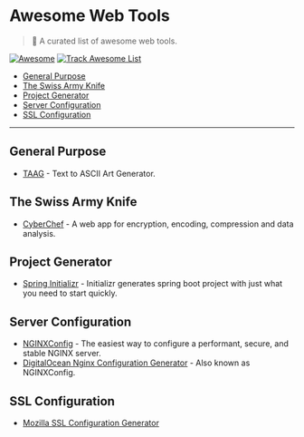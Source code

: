 # Awesome Web Tools

> 🎉 A curated list of awesome web tools.

[![Awesome](https://raw.githubusercontent.com/sindresorhus/awesome/main/media/badge.svg)](https://github.com/sindresorhus/awesome) 
[![Track Awesome List](https://www.trackawesomelist.com/badge.svg)](https://www.trackawesomelist.com)

- [General Purpose](#general-purpose)
- [The Swiss Army Knife](#the-swiss-army-knife)
- [Project Generator](#project-generator)
- [Server Configuration](#server-configuration)
- [SSL Configuration](#ssl-configuration)

---

## General Purpose

- [TAAG](http://patorjk.com/software/taag) - Text to ASCII Art Generator.

## The Swiss Army Knife

- [CyberChef](https://gchq.github.io/CyberChef) - A web app for encryption, encoding, compression and data analysis.

## Project Generator

- [Spring Initializr](https://start.spring.io/) - Initializr generates spring boot project with just what you need to start quickly.

## Server Configuration

- [NGINXConfig](https://nginxconfig.io/) - The easiest way to configure a performant, secure, and stable NGINX server.
- [DigitalOcean Nginx Configuration Generator](https://www.digitalocean.com/community/tools/nginx) - Also known as NGINXConfig.

## SSL Configuration

- [Mozilla SSL Configuration Generator](https://ssl-config.mozilla.org/)
